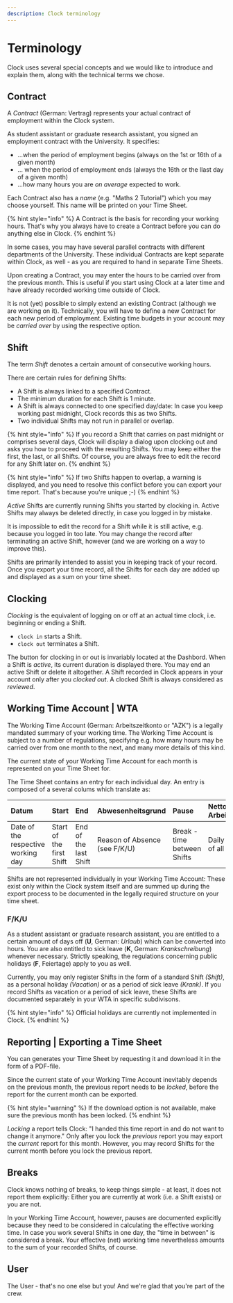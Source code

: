 ```yaml
---
description: Clock terminology
---
```


# Terminology

Clock uses several special concepts and we would like to introduce and explain them, along with the technical terms we chose.

## Contract

A _Contract_ \(German: Vertrag\) represents your actual contract of employment within the Clock system.

As student assistant or graduate research assistant, you signed an employment contract with the University. It specifies:

* ...when the period of employment begins \(always on the 1st or 16th of a given month\)
* ... when the period of employment ends \(always the 16th or the llast day of a given month\)
* ...how many hours you are _on average_ expected to work.

Each Contract also has a _name_ \(e.g. "Maths 2 Tutorial"\) which you may choose yourself. This name will be printed on your Time Sheet.

{% hint style="info" %}
A Contract is the basis for recording your working hours. That's why you always have to create a Contract before you can do anything else in Clock.
{% endhint %}

In some cases, you may have several parallel contracts with different departments of the University. These individual Contracts are kept separate within Clock, as well - as you are required to hand in separate Time Sheets.

Upon creating a Contract, you may enter the hours to be carried over from the previous month. This is useful if you start using Clock at a later time and have already recorded working time outside of Clock.

It is not \(yet\) possible to simply extend an existing Contract \(although we are working on it\). Technically, you will have to define a new Contract for each new period of employment. Existing time budgets in your account may be _carried over_ by using the respective option.

## Shift

The term _Shift_ denotes a certain amount of consecutive working hours.

There are certain rules for defining Shifts:

* A Shift is always linked to a specified Contract.
* The minimum duration for each Shift is 1 minute.
* A Shift is always connected to one specified day/date: In case you keep working past midnight, Clock records this as two Shifts.
* Two individual Shifts may not run in parallel or overlap.

{% hint style="info" %}
If you record a Shift that carries on past midnight or comprises several days, Clock will display a dialog upon clocking out and asks you how to proceed with the resulting Shifts. You may keep either the first, the last, or all Shifts. Of course, you are always free to edit the record for any Shift later on.
{% endhint %}

{% hint style="info" %}
If two Shifts happen to overlap, a warning is displayed, and you need to resolve this conflict before you can export your time report. That's because you're unique ;-\)
{% endhint %}

_Active_ Shifts are currently running Shifts you started by clocking in. Active Shifts may always be deleted directly, in case you logged in by mistake.

It is impossible to edit the record for a Shift while it is still active, e.g. because you logged in too late. You may change the record after terminating an active Shift, however \(and we are working on a way to improve this\).

Shifts are primarily intended to assist you in keeping track of your record. Once you export your time record, all the Shifts for each day are added up and displayed as a sum on your time sheet.

## Clocking

_Clocking_ is the equivalent of logging on or off at an actual time clock, i.e. beginning or ending a Shift.

* `clock in` starts a Shift.
* `clock out` terminates a Shift.

The button for clocking in or out is invariably located at the Dashbord. When a Shift is _active_, its current duration is displayed there. You may end an active Shift or delete it altogether. A Shift recorded in Clock appears in your account only after you _clocked out_. A clocked Shift is always considered as _reviewed_.

## Working Time Account \| WTA

The Working Time Account \(German: Arbeitszeitkonto or "AZK"\) is a legally mandated summary of your working time. The Working Time Account is subject to a number of regulations, specifying e.g. how many hours may be carried over from one month to the next, and many more details of this kind.

The current state of your Working Time Account for each month is represented on your Time Sheet for.

The Time Sheet contains an entry for each individual day. An entry is composed of a several colums which translate as:

| Datum | Start | End | Abwesenheitsgrund | Pause | Netto-Arbeitszeit | F/K/U |
| :--- | :--- | :--- | :--- | :--- | :--- | :--- |
| Date of the respective working day | Start of the first Shift | End of the last Shift | Reason of Absence \(see F/K/U\) | Break - time between Shifts | Daily sum of all Shifts | See below |

Shifts are not represented individually in your Working Time Account: These exist only within the Clock system itself and are summed up during the export process to be documented in the legally required structure on your time sheet.

### F/K/U

As a student assistant or graduate research assistant, you are entitled to a certain amount of days off \(**U**, German: _Urlaub_\) which can be converted into hours. You are also entitled to sick leave \(**K**, German: _Krankschreibung_\) whenever necessary. Strictly speaking, the regulations concerning public holidays \(**F**, Feiertage\) apply to you as well.

Currently, you may only register Shifts in the form of a standard Shift _\(Shift\)_, as a personal holiday _\(Vacation\)_ or as a period of sick leave _\(Krank\)_. If you record Shifts as vacation or a period of sick leave, these Shifts are documented separately in your WTA in specific subdivisons.

{% hint style="info" %}
Official holidays are currently not implemented in Clock.
{% endhint %}

## Reporting \| Exporting a Time Sheet

You can generates your Time Sheet by requesting it and download it in the form of a PDF-file.

Since the current state of your Working Time Account inevitably depends on the previous month, the previous report needs to be _locked_, before the report for the current month can be exported.

{% hint style="warning" %}
If the download option is not available, make sure the previous month has been locked.
{% endhint %}

_Locking_ a report tells Clock: "I handed this time report in and do not want to change it anymore." Only after you lock the _previous_ report you may export the _current_ report for this month. However, you may record Shifts for the current month before you lock the previous report.

## Breaks

Clock knows nothing of breaks, to keep things simple - at least, it does not report them explicitly: Either you are currently at work \(i.e. a Shift exists\) or you are not.

In your Working Time Account, however, pauses are documented explicitly because they need to be considered in calculating the effective working time. In case you work several Shifts in one day, the "time in between" is considered a break. Your effective \(net\) working time nevertheless amounts to the sum of your recorded Shifts, of course.

## User

The User - that's no one else but you! And we're glad that you're part of the crew.


